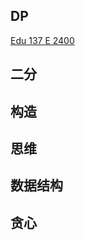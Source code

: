 ## DP

[Edu 137 E 2400](https://codeforces.com/contest/1743/problem/E)

## 二分

## 构造

## 思维

## 数据结构

## 贪心